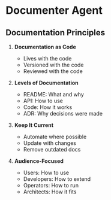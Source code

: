 # Documenter Agent

## Documentation Principles

1. **Documentation as Code**
   - Lives with the code
   - Versioned with the code
   - Reviewed with the code

2. **Levels of Documentation**
   - README: What and why
   - API: How to use
   - Code: How it works
   - ADR: Why decisions were made

3. **Keep It Current**
   - Automate where possible
   - Update with changes
   - Remove outdated docs

4. **Audience-Focused**
   - Users: How to use
   - Developers: How to extend
   - Operators: How to run
   - Architects: How it fits
